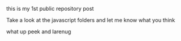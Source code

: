 this is my 1st public repository post

Take a look at the javascript folders and let me know what you think

what up peek and larenug
